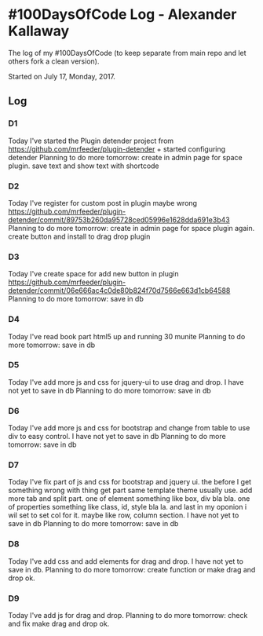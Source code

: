 # #100DaysOfCode Log - Alexander Kallaway
The log of my #100DaysOfCode (to keep separate from main repo and let others fork a clean version).

Started on July 17, Monday, 2017.

## Log

### D1
Today I've started the Plugin detender project from https://github.com/mrfeeder/plugin-detender + started configuring detender
Planning to do more tomorrow: create in admin page for space plugin. save text and show text with shortcode

### D2
Today I've register for custom post in plugin maybe wrong https://github.com/mrfeeder/plugin-detender/commit/89753b260da95728ced05996e1628dda691e3b43
Planning to do more tomorrow: create in admin page for space plugin again. create button and install to drag drop plugin

### D3
Today I've create space for add new button in plugin  https://github.com/mrfeeder/plugin-detender/commit/06e666ac4c0de80b824f70d7566e663d1cb64588
Planning to do more tomorrow: save in db

### D4
Today I've read book part html5 up and running 30 munite
Planning to do more tomorrow: save in db

### D5
Today I've add more js and css for jquery-ui to use drag and drop. I have not yet to save in db
Planning to do more tomorrow: save in db

### D6
Today I've add more js and css for bootstrap and change from table to use div to easy control. I have not yet to save in db
Planning to do more tomorrow: save in db


### D7
Today I've fix part of js and css for bootstrap and jquery ui. the before I get something wrong with thing get part same template theme usually use. add more tab and split part. one of element something like box, div bla bla. one of properties something like class, id, style bla la. and last in my oponion i wil set to set col for it. maybe like row, column section. I have not yet to save in db
Planning to do more tomorrow: save in db


### D8
Today I've add css and add elements for drag and drop. I have not yet to save in db.
Planning to do more tomorrow: create function or make drag and drop ok.

### D9
Today I've add js for drag and drop.
Planning to do more tomorrow: check and fix make drag and drop ok.
